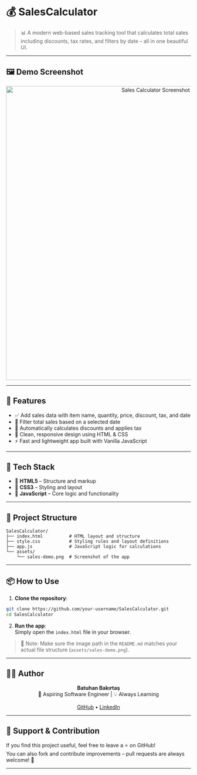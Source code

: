 # 💰 SalesCalculator

> 📊 A modern web-based sales tracking tool that calculates total sales including discounts, tax rates, and filters by date – all in one beautiful UI.

---

## 🖼 Demo Screenshot

<p align="center">
  <img src="assets/sales-demo.png" alt="Sales Calculator Screenshot" width="800"/>
</p>

---

## 🚀 Features

- ✅ Add sales data with item name, quantity, price, discount, tax, and date  
- 📅 Filter total sales based on a selected date  
- 💸 Automatically calculates discounts and applies tax  
- 🎨 Clean, responsive design using HTML & CSS  
- ⚡ Fast and lightweight app built with Vanilla JavaScript  

---

## 🧰 Tech Stack

- 🧱 **HTML5** – Structure and markup  
- 🎨 **CSS3** – Styling and layout  
- 🧠 **JavaScript** – Core logic and functionality  

---

## 📁 Project Structure

```
SalesCalculator/
├── index.html          # HTML layout and structure
├── style.css           # Styling rules and layout definitions
├── app.js              # JavaScript logic for calculations
└── assets/
    └── sales-demo.png  # Screenshot of the app
```

---

## 📦 How to Use

1. **Clone the repository**:

```bash
git clone https://github.com/your-username/SalesCalculator.git
cd SalesCalculator
```

2. **Run the app**:  
   Simply open the `index.html` file in your browser.

> 🔎 Note: Make sure the image path in the `README.md` matches your actual file structure (`assets/sales-demo.png`).

---

## 👨‍💻 Author

<p align="center">
  <b>Batuhan Bakırtaş</b>  
  <br>
  🚀 Aspiring Software Engineer | 💡 Always Learning  
  <br><br>
  <a href="https://github.com/batuhanbakirtass">GitHub</a> • <a href="https://www.linkedin.com/in/batuhan-bakırtaş-545a1b346/">LinkedIn</a>
</p>

---

## 🌟 Support & Contribution

If you find this project useful, feel free to leave a ⭐️ on GitHub!  
You can also fork and contribute improvements – pull requests are always welcome! 🎉

---
